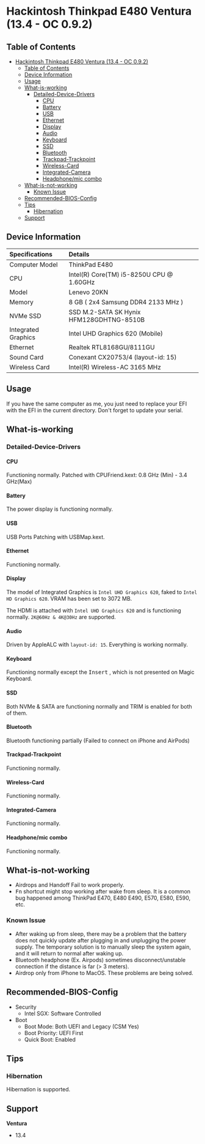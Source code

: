 # Hackintosh Thinkpad E480 Ventura (13.4 - OC 0.9.2)

## Table of Contents

- [Hackintosh Thinkpad E480 Ventura (13.4 - OC 0.9.2)](#hackintosh-thinkpad-e480-ventura-134---oc-092)
  - [Table of Contents](#table-of-contents)
  - [Device Information](#device-information)
  - [Usage](#usage)
  - [What-is-working](#what-is-working)
    - [Detailed-Device-Drivers](#detailed-device-drivers)
      - [CPU](#cpu)
      - [Battery](#battery)
      - [USB](#usb)
      - [Ethernet](#ethernet)
      - [Display](#display)
      - [Audio](#audio)
      - [Keyboard](#keyboard)
      - [SSD](#ssd)
      - [Bluetooth](#bluetooth)
      - [Trackpad-Trackpoint](#trackpad-trackpoint)
      - [Wireless-Card](#wireless-card)
      - [Integrated-Camera](#integrated-camera)
      - [Headphone/mic combo](#headphonemic-combo)
  - [What-is-not-working](#what-is-not-working)
    - [Known Issue](#known-issue)
  - [Recommended-BIOS-Config](#recommended-bios-config)
  - [Tips](#tips)
    - [Hibernation](#hibernation)
  - [Support](#support)

## Device Information
| Specifications | Details |
|:---|:---|
| Computer Model | ThinkPad E480 |
| CPU | Intel(R) Core(TM) i5-8250U CPU @ 1.60GHz |
| Model |  Lenevo 20KN|
| Memory | 8 GB ( 2x4 Samsung DDR4 2133 MHz ) |
| NVMe SSD | SSD M.2-SATA SK Hynix HFM128GDHTNG-8510B |
| Integrated Graphics | Intel UHD Graphics 620 (Mobile) |
| Ethernet |  Realtek RTL8168GU/8111GU |
| Sound Card | Conexant CX20753/4 (layout-id: 15) |
| Wireless Card |  Intel(R) Wireless-AC 3165 MHz |


## Usage

If you have the same computer as me, you just need to replace your EFI with the EFI in the current directory. Don't forget to update your serial.

## What-is-working

### Detailed-Device-Drivers

#### CPU

Functioning normally. Patched with CPUFriend.kext: 0.8 GHz (Min) - 3.4 GHz(Max)

#### Battery

The power display is functioning normally.

#### USB

USB Ports Patching with USBMap.kext.

#### Ethernet

Functioning normally.

#### Display

The model of Integrated Graphics is `Intel UHD Graphics 620`, faked to `Intel HD Graphics 620`. VRAM has been set to 3072 MB.

The HDMI is attached with `Intel UHD Graphics 620` and is functioning normally. `2K@60Hz & 4K@30Hz` are supported.

#### Audio

Driven by AppleALC with `layout-id: 15`. Everything is working normally.

#### Keyboard

Functioning normally except the <kbd>Insert</kbd> , which is not presented on Magic Keyboard.

#### SSD

Both NVMe & SATA are functioning normally and TRIM is enabled for both of them.

#### Bluetooth

Bluetooth functioning partially (Failed to connect on iPhone and AirPods)

#### Trackpad-Trackpoint

Functioning normally.

#### Wireless-Card

Functioning normally.

#### Integrated-Camera

Functioning normally.

#### Headphone/mic combo

Functioning normally.


## What-is-not-working

- Airdrops and Handoff Fail to work properly.
- <kbd>Fn</kbd> shortcut might stop working after wake from sleep. It is a common bug happened among ThinkPad E470, E480 E490, E570, E580, E590, etc.

### Known Issue

- After waking up from sleep, there may be a problem that the battery does not quickly update after plugging in and unplugging the power supply. The temporary solution is to manually sleep the system again, and it will return to normal after waking up. <br>
- Bluetooth headphone (Ex. Airpods) sometimes disconnect/unstable connection if the distance is far (> 3 meters). <br>
- Airdrop only from iPhone to MacOS. 
These problems are being solved.

## Recommended-BIOS-Config

- Security
  - Intel SGX: Software Controlled
- Boot
  - Boot Mode: Both UEFI and Legacy (CSM Yes)
  - Boot Priority: UEFI First
  - Quick Boot: Enabled

## Tips

### Hibernation

Hibernation is supported.


## Support

**Ventura**
- 13.4
